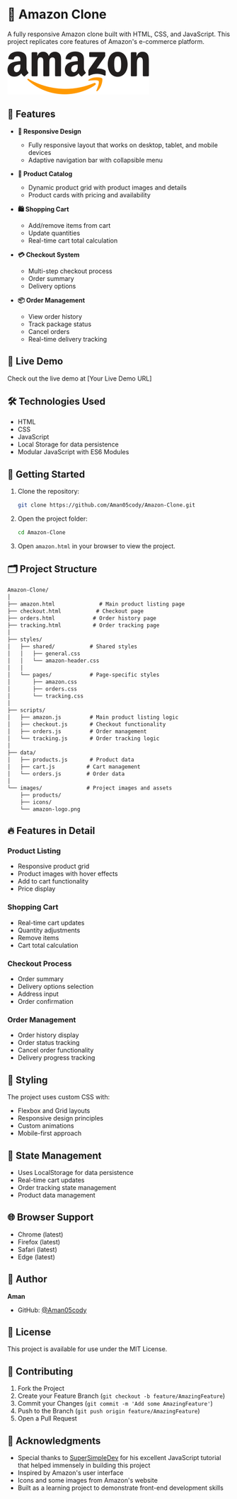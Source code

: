 # 🛒 Amazon Clone

A fully responsive Amazon clone built with HTML, CSS, and JavaScript. This project replicates core features of Amazon's e-commerce platform.

![Amazon Clone Screenshot](images/amazon-logo.png)

## 🌟 Features

- **📱 Responsive Design**
  - Fully responsive layout that works on desktop, tablet, and mobile devices
  - Adaptive navigation bar with collapsible menu

- **🏪 Product Catalog**
  - Dynamic product grid with product images and details
  - Product cards with pricing and availability

- **🛍️ Shopping Cart**
  - Add/remove items from cart
  - Update quantities
  - Real-time cart total calculation

- **💳 Checkout System**
  - Multi-step checkout process
  - Order summary
  - Delivery options

- **📦 Order Management**
  - View order history
  - Track package status
  - Cancel orders
  - Real-time delivery tracking

## 🚀 Live Demo

Check out the live demo at [Your Live Demo URL]

## 🛠️ Technologies Used

- HTML
- CSS
- JavaScript 
- Local Storage for data persistence
- Modular JavaScript with ES6 Modules

## 📖 Getting Started

1. Clone the repository:
   ```bash
   git clone https://github.com/Aman05cody/Amazon-Clone.git
   ```

2. Open the project folder:
   ```bash
   cd Amazon-Clone
   ```

3. Open `amazon.html` in your browser to view the project.

## 🗂️ Project Structure

```
Amazon-Clone/
│
├── amazon.html              # Main product listing page
├── checkout.html           # Checkout page
├── orders.html            # Order history page
├── tracking.html          # Order tracking page
│
├── styles/
│   ├── shared/           # Shared styles
│   │   ├── general.css
│   │   └── amazon-header.css
│   │
│   └── pages/            # Page-specific styles
│       ├── amazon.css
│       ├── orders.css
│       └── tracking.css
│
├── scripts/
│   ├── amazon.js         # Main product listing logic
│   ├── checkout.js       # Checkout functionality
│   ├── orders.js         # Order management
│   └── tracking.js       # Order tracking logic
│
├── data/
│   ├── products.js       # Product data
│   ├── cart.js          # Cart management
│   └── orders.js        # Order data
│
└── images/              # Project images and assets
    ├── products/
    ├── icons/
    └── amazon-logo.png
```

## 🔥 Features in Detail

### Product Listing
- Responsive product grid
- Product images with hover effects
- Add to cart functionality
- Price display

### Shopping Cart
- Real-time cart updates
- Quantity adjustments
- Remove items
- Cart total calculation

### Checkout Process
- Order summary
- Delivery options selection
- Address input
- Order confirmation

### Order Management
- Order history display
- Order status tracking
- Cancel order functionality
- Delivery progress tracking

## 🎨 Styling

The project uses custom CSS with:
- Flexbox and Grid layouts
- Responsive design principles
- Custom animations
- Mobile-first approach

## 🔄 State Management

- Uses LocalStorage for data persistence
- Real-time cart updates
- Order tracking state management
- Product data management

## 🌐 Browser Support

- Chrome (latest)
- Firefox (latest)
- Safari (latest)
- Edge (latest)

## 👤 Author

**Aman**
- GitHub: [@Aman05cody](https://github.com/Aman05cody)

## 📝 License

This project is available for use under the MIT License.

## 🤝 Contributing

1. Fork the Project
2. Create your Feature Branch (`git checkout -b feature/AmazingFeature`)
3. Commit your Changes (`git commit -m 'Add some AmazingFeature'`)
4. Push to the Branch (`git push origin feature/AmazingFeature`)
5. Open a Pull Request

## 🌟 Acknowledgments

- Special thanks to [SuperSimpleDev](https://www.youtube.com/@SuperSimpleDev) for his excellent JavaScript tutorial that helped immensely in building this project
- Inspired by Amazon's user interface
- Icons and some images from Amazon's website
- Built as a learning project to demonstrate front-end development skills
